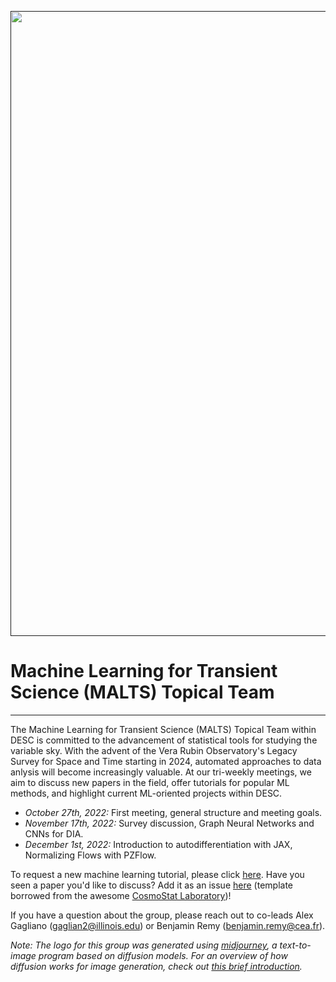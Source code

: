 <a href="" target_="blank"><img src="http://drive.google.com/uc?export=view&id=1NvUrUz2QlfNpAEi6J-7xqIw2u5RkKgx2" width="1000"></a>

# Machine Learning for Transient Science (MALTS) Topical Team
---

The Machine Learning for Transient Science (MALTS) Topical Team within DESC is committed to the advancement of statistical tools for studying the variable sky. With the advent of the Vera Rubin Observatory's Legacy Survey for Space and Time starting in 2024, automated approaches to data anlysis will become increasingly valuable. At our tri-weekly meetings, we aim to discuss new papers in the field, offer tutorials for popular ML methods, and highlight current ML-oriented projects within DESC.

* *October 27th, 2022:* First meeting, general structure and meeting goals.
* *November 17th, 2022:* Survey discussion, Graph Neural Networks and CNNs for DIA.
* *December 1st, 2022:* Introduction to autodifferentiation with JAX, Normalizing Flows with PZFlow.

To request a new machine learning tutorial, please click [here](https://github.com/LSSTDESC/MALTS/issues/new?assignees=&labels=tutorial+request&template=tutorial_request.md&title=%5BTutorial%5D+Your+idea+for+a+tutorial). Have you seen a paper you'd like to discuss? Add it as an issue [here](https://github.com/LSSTDESC/MALTS/issues/new?assignees=&labels=&template=paper-discussion-request.md&title=%5BPaper+Discussion+Request%21%5D) (template borrowed from the awesome [CosmoStat Laboratory](https://github.com/CosmoStat))!

If you have a question about the group, please reach out to co-leads Alex Gagliano (gaglian2@illinois.edu) or Benjamin Remy (benjamin.remy@cea.fr). 

*Note: The logo for this group was generated using [midjourney](http://midjourney.com), a text-to-image program based on diffusion models. For an overview of how diffusion works for image generation, check out [this brief introduction](https://www.assemblyai.com/blog/diffusion-models-for-machine-learning-introduction/).*

